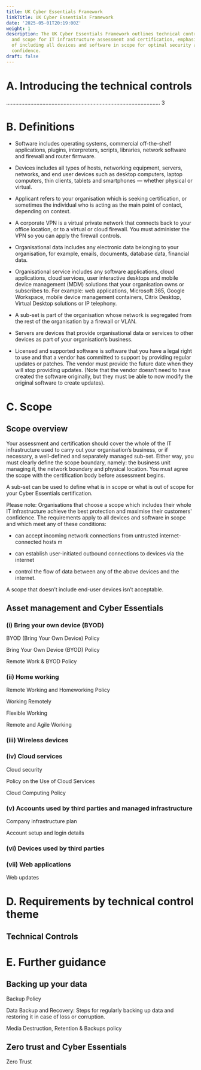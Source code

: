 ```yaml
---
title: UK Cyber Essentials Framework
linkTitle: UK Cyber Essentials Framework
date: '2025-05-01T20:19:00Z'
weight: 1
description: The UK Cyber Essentials Framework outlines technical controls, definitions,
  and scope for IT infrastructure assessment and certification, emphasizing the importance
  of including all devices and software in scope for optimal security and customer
  confidence.
draft: false
---
```



<!-- Unsupported block type: table_of_contents -->



# A. Introducing the technical controls

...................................................................................................... 3 



# B. Definitions 

- Software includes operating systems, commercial off-the-shelf applications, plugins, interpreters, scripts, libraries, network software and firewall and router firmware.

- Devices includes all types of hosts, networking equipment, servers, networks, and end user devices such as desktop computers, laptop computers, thin clients, tablets and smartphones — whether physical or virtual.

- Applicant refers to your organisation which is seeking certification, or sometimes the individual who is acting as the main point of contact, depending on context.

- A corporate VPN is a virtual private network that connects back to your office location, or to a virtual or cloud firewall. You must administer the VPN so you can apply the firewall controls. 

- Organisational data includes any electronic data belonging to your organisation, for example, emails, documents, database data, financial data.

- Organisational service includes any software applications, cloud applications, cloud services, user interactive desktops and mobile device management (MDM) solutions that your organisation owns or subscribes to. For example: web applications, Microsoft 365, Google Workspace, mobile device management containers, Citrix Desktop, Virtual Desktop solutions or IP telephony.

- A sub-set is part of the organisation whose network is segregated from the rest of the organisation by a firewall or VLAN.

- Servers are devices that provide organisational data or services to other devices as part of your organisation’s business.

- Licensed and supported software is software that you have a legal right to use and that a vendor has committed to support by providing regular updates or patches. The vendor must provide the future date when they will stop providing updates. (Note that the vendor doesn’t need to have created the software originally, but they must be able to now modify the original software to create updates). 

# C. Scope 

## Scope overview

Your assessment and certification should cover the whole of the IT infrastructure used to carry out your organisation’s business, or if necessary, a well-defined and separately managed sub-set. Either way, you must clearly define the scope boundary, namely: the business unit managing it, the network boundary and physical location. You must agree the scope with the certification body before assessment begins. 

A sub-set can be used to define what is in scope or what is out of scope for your Cyber Essentials certification. 

Please note: Organisations that choose a scope which includes their whole IT infrastructure achieve the best protection and maximise their customers' confidence. The requirements apply to all devices and software in scope and which meet any of these conditions:

- can accept incoming network connections from untrusted internet-connected hosts m

- can establish user-initiated outbound connections to devices via the internet

- control the flow of data between any of the above devices and the internet. 

A scope that doesn’t include end-user devices isn’t acceptable. 

## Asset management and Cyber Essentials

### (i) Bring your own device (BYOD)

BYOD (Bring Your Own Device) Policy 

Bring Your Own Device (BYOD) Policy 

Remote Work & BYOD Policy 

### (ii) Home working

Remote Working and Homeworking Policy 

Working Remotely 

Flexible Working 

Remote and Agile Working 

### (iii) Wireless devices

### (iv) Cloud services

Cloud security  

Policy on the Use of Cloud Services 

Cloud Computing Policy 



### (v) Accounts used by third parties and managed infrastructure 

Company infrastructure plan 

Account setup and login details 

### (vi) Devices used by third parties



### (vii) Web applications

Web updates 

# D. Requirements by technical control theme 



## Technical Controls

<!-- Unsupported block type: child_database -->

# E. Further guidance

## Backing up your data

Backup Policy 

Data Backup and Recovery: Steps for regularly backing up data and restoring it in case of loss or corruption. 

Media Destruction, Retention & Backups policy  

## Zero trust and Cyber Essentials

Zero Trust 